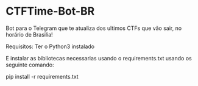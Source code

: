 # CTFTime-Bot-BR
Bot para o Telegram que te atualiza dos ultimos CTFs que vão sair, no horário de Brasilia!

Requisitos:
Ter o Python3 instalado

E instalar as bibliotecas necessarias usando o requirements.txt usando os seguinte comando:

pip install -r requirements.txt

